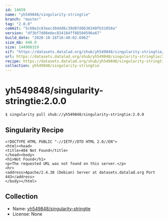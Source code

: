 ```yaml
---
id: 14659
name: "yh549848/singularity-stringtie"
branch: "master"
tag: "2.0.0"
commit: "5c68e2c83eec304dd6c39d87d8636340fb31058a"
version: "df3bf7d06e6ec834184ff88504596a67"
build_date: "2020-10-18T16:40:02.696Z"
size_mb: 440.0
size: 144908319
sif: "https://datasets.datalad.org/shub/yh549848/singularity-stringtie/2.0.0/2020-10-18-5c68e2c8-df3bf7d0/df3bf7d06e6ec834184ff88504596a67.sif"
url: https://datasets.datalad.org/shub/yh549848/singularity-stringtie/2.0.0/2020-10-18-5c68e2c8-df3bf7d0/
recipe: https://datasets.datalad.org/shub/yh549848/singularity-stringtie/2.0.0/2020-10-18-5c68e2c8-df3bf7d0/Singularity
collection: yh549848/singularity-stringtie
---
```


# yh549848/singularity-stringtie:2.0.0

```bash
$ singularity pull shub://yh549848/singularity-stringtie:2.0.0
```

## Singularity Recipe

```singularity
<!DOCTYPE HTML PUBLIC "-//IETF//DTD HTML 2.0//EN">
<html><head>
<title>404 Not Found</title>
</head><body>
<h1>Not Found</h1>
<p>The requested URL was not found on this server.</p>
<hr>
<address>Apache/2.4.38 (Debian) Server at datasets.datalad.org Port 443</address>
</body></html>
```

## Collection

 - Name: [yh549848/singularity-stringtie](https://github.com/yh549848/singularity-stringtie)
 - License: None

